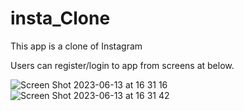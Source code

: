 # insta_Clone
This app is a clone of Instagram

Users can register/login to app from screens at below. 

![Screen Shot 2023-06-13 at 16 31 16](https://github.com/aslanok/insta_Clone/assets/75434270/362babed-a472-4701-b21c-096ce61b0273)
![Screen Shot 2023-06-13 at 16 31 42](https://github.com/aslanok/insta_Clone/assets/75434270/4d7287c9-00c0-43ef-a771-e72a877ea1c0)
